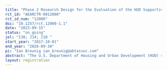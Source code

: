 ```yaml
---
title: "Phase 2 Research Design for the Evaluation of the HUD Supportive Services Demonstration"
rct_id: "AEARCTR-0012000"
rct_id_num: "12000"
doi: "10.1257/rct.12000-1.1"
date: "2023-09-15"
status: "on_going"
jel: "I38; J14; I10 "
start_year: "2017-10-01"
end_year: "2026-09-30"
pi: "Ian Breunig ian_breunig@abtassoc.com"
abstract: "The U.S. Department of Housing and Urban Development (HUD) sponsored the Supportive Services Demonstration (SSD) for Households in HUD-Assisted Multifamily Housing to test the impact of the Integrated Wellness in Supportive Housing (IWISH) model on housing tenure and healthcare utilization of adults aged 62 and older. The demonstration has a randomized controlled trial design and is being conducted over two phases between 2017 and 2023. The Phase 2 Evaluation was designed to measure the impact of the IWISH model on households’ healthcare utilization, tenancy, and mortality between 2017 and 2023. "
layout: registration
---
```


